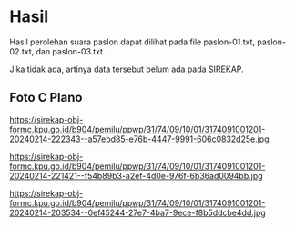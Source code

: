 # Hasil

Hasil perolehan suara paslon dapat dilihat pada file paslon-01.txt, paslon-02.txt, dan paslon-03.txt.

Jika tidak ada, artinya data tersebut belum ada pada SIREKAP.

## Foto C Plano

https://sirekap-obj-formc.kpu.go.id/b904/pemilu/ppwp/31/74/09/10/01/3174091001201-20240214-222343--a57ebd85-e76b-4447-9991-606c0832d25e.jpg

https://sirekap-obj-formc.kpu.go.id/b904/pemilu/ppwp/31/74/09/10/01/3174091001201-20240214-221421--f54b89b3-a2ef-4d0e-976f-6b36ad0094bb.jpg

https://sirekap-obj-formc.kpu.go.id/b904/pemilu/ppwp/31/74/09/10/01/3174091001201-20240214-203534--0ef45244-27e7-4ba7-9ece-f8b5ddcbe4dd.jpg
